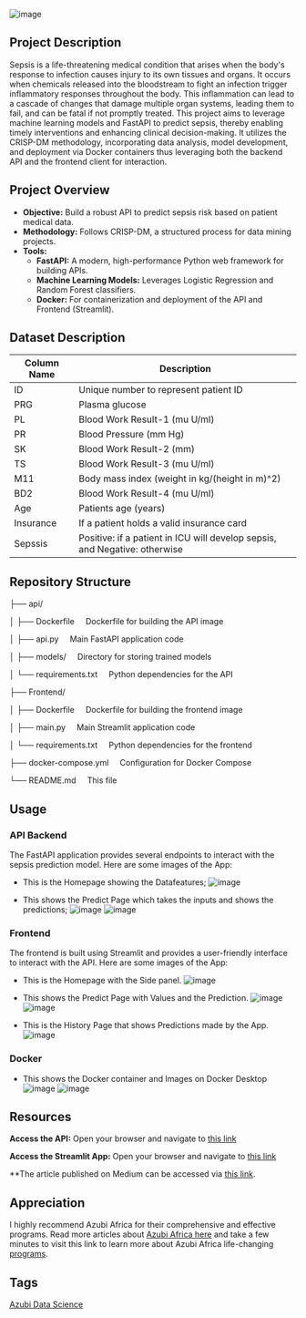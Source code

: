 ![image](https://github.com/user-attachments/assets/10373352-ee0d-41ff-b571-ee0d63bb2e34)


## Project Description
Sepsis is a life-threatening medical condition that arises when the body's response to infection causes injury to its own tissues and organs. It occurs when chemicals released into the bloodstream to fight an infection trigger inflammatory responses throughout the body. This inflammation can lead to a cascade of changes that damage multiple organ systems, leading them to fail, and can be fatal if not promptly treated.
This project aims to leverage machine learning models and FastAPI to predict sepsis, thereby enabling timely interventions and enhancing clinical decision-making. It utilizes the CRISP-DM methodology, incorporating data analysis, model development, and deployment via Docker containers thus leveraging both the backend API and the frontend client for interaction.

## Project Overview
- **Objective:** Build a robust API to predict sepsis risk based on patient medical data.
- **Methodology:** Follows CRISP-DM, a structured process for data mining projects.
- **Tools:**
    - **FastAPI:** A modern, high-performance Python web framework for building APIs.
    - **Machine Learning Models:** Leverages Logistic Regression and Random Forest classifiers.
    - **Docker:** For containerization and deployment of the API and Frontend (Streamlit).

## Dataset Description
| Column Name | Description                                                |
|-------------|------------------------------------------------------------|
| ID          | Unique number to represent patient ID                      |
| PRG         | Plasma glucose                                             |
| PL          | Blood Work Result-1 (mu U/ml)                              |
| PR          | Blood Pressure (mm Hg)                                     |
| SK          | Blood Work Result-2 (mm)                                   |
| TS          | Blood Work Result-3 (mu U/ml)                              |
| M11         | Body mass index (weight in kg/(height in m)^2)             |
| BD2         | Blood Work Result-4 (mu U/ml)                              |
| Age         | Patients age (years)                                       |
| Insurance   | If a patient holds a valid insurance card                  |
| Sepssis     | Positive: if a patient in ICU will develop sepsis, and Negative: otherwise |


## Repository Structure
├── api/

│   ├── Dockerfile &nbsp;&nbsp;&nbsp;          Dockerfile for building the API image

│   ├── api.py     &nbsp;&nbsp;&nbsp;          Main FastAPI application code

│   ├── models/    &nbsp;&nbsp;&nbsp;          Directory for storing trained models

│   └── requirements.txt &nbsp;&nbsp;&nbsp;    Python dependencies for the API

├── Frontend/

│   ├── Dockerfile &nbsp;&nbsp;&nbsp;          Dockerfile for building the frontend image

│   ├── main.py    &nbsp;&nbsp;&nbsp;          Main Streamlit application code

│   └── requirements.txt &nbsp;&nbsp;&nbsp;    Python dependencies for the frontend

├── docker-compose.yml &nbsp;&nbsp;&nbsp;      Configuration for Docker Compose

└── README.md          &nbsp;&nbsp;&nbsp;      This file


## Usage
### API Backend
The FastAPI application provides several endpoints to interact with the sepsis prediction model. Here are some images of the App:
* This is the Homepage showing the Datafeatures;
![image](https://github.com/user-attachments/assets/66aa2f11-46f8-41b4-8d04-4a2f30a7d8d7)

* This shows the Predict Page which takes the inputs and shows the predictions;
![image](https://github.com/user-attachments/assets/ed9a49b5-298d-49ba-924b-98424186e52f)
![image](https://github.com/user-attachments/assets/7e91df18-1917-4a0e-8970-1dbce745630a)

### Frontend
The frontend is built using Streamlit and provides a user-friendly interface to interact with the API. Here are some images of the App:
* This is the Homepage with the Side panel.
![image](https://github.com/user-attachments/assets/9ede6723-67d4-4938-8738-ca2de3bb54ac)

* This shows the Predict Page with Values and the Prediction.
![image](https://github.com/user-attachments/assets/9b2454fd-1f72-4660-991d-b207183bbe9a)
![image](https://github.com/user-attachments/assets/5168d68a-bc43-46d6-85de-7ed79077d467)

* This is the History Page that shows Predictions made by the App.
![image](https://github.com/user-attachments/assets/13ebd304-ab8a-4e56-8e2d-53b43223c88a)
### Docker
* This shows the Docker container and Images on Docker Desktop
![image](https://github.com/user-attachments/assets/ab4aa317-c36e-41ba-9537-4dff1bd2e531)
![image](https://github.com/user-attachments/assets/cac68c33-0256-45aa-9523-84ef33c0df6c)

## Resources
**Access the API:** Open your browser and navigate to [this link](https://machine-learning-api-using-fastapi.onrender.com/docs)

**Access the Streamlit App:** Open your browser and navigate to [this link](https://machine-learning-api-using-fastapi-the.onrender.com/)

**The article published on Medium can be accessed via [this link]().

## Appreciation

I highly recommend Azubi Africa for their comprehensive and effective programs. Read more articles about [Azubi Africa here](https://medium.com/@azubiafrica) and take a few minutes to visit this link to learn more about Azubi Africa life-changing [programs](https://bit.ly/41CGCwK).

## Tags

[Azubi Data Science](https://bit.ly/3ARq742)











